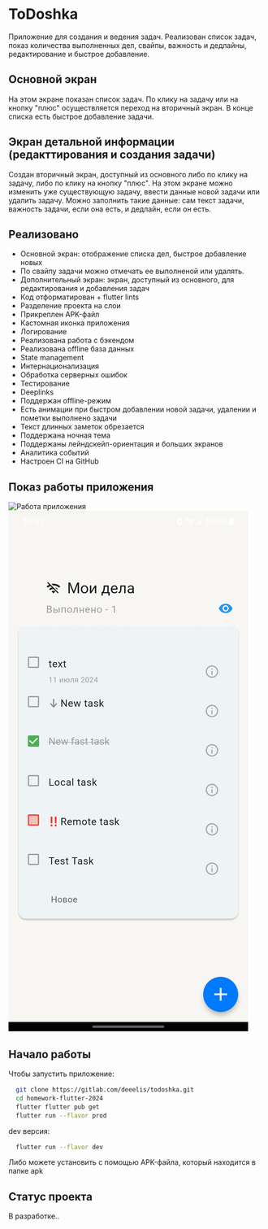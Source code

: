 # ToDoshka

Приложение для создания и ведения задач. Реализован список задач, показ количества выполненных дел, свайпы, важность и дедлайны, редактирование и быстрое добавление.

## Основной экран

На этом экране показан список задач. По клику на задачу или на кнопку "плюс" осуществляется переход на вторичный экран. В конце списка есть быстрое добавление задачи.

## Экран детальной информации (редакттирования и создания задачи)

Создан вторичный экран, доступный из основного либо по клику на задачу, либо по клику на кнопку "плюс". На этом экране можно изменить уже существующую задачу, ввести данные новой задачи или удалить задачу. Можно заполнить такие данные: сам текст задачи, важность задачи, если она есть, и дедлайн, если он есть.

## Реализовано 

- Основной экран: отображение списка дел, быстрое добавление новых
- По свайпу задачи можно отмечать ее выполненой или удалять.
- Дополнительный экран: экран, доступный из основного, для редактирования и добавления задач 
- Код отформатирован + flutter lints
- Разделение проекта на слои
- Прикреплен APK-файл
- Кастомная иконка приложения
- Логирование
- Реализована работа с бэкендом
- Реализована offline база данных
- State management
- Интернационализация
- Обработка серверных ошибок 
- Тестирование 
- Deeplinks
- Поддержан offline-режим
- Есть анимации при быстром добавлении новой задачи, удалении и пометки выполнено задачи
- Текст длинных заметок обрезается
- Поддержана ночная тема
- Поддержаны лейндскейп-ориентация и больших экранов
- Аналитика событий
- Настроен CI на GitHub

## Показ работы приложения

![Работа приложения](gif/1.gif)    
![Оффлайн-режим](screenshots/1.jpg)

## Начало работы

Чтобы запустить приложение:

```bash
  git clone https://gitlab.com/deeelis/todoshka.git
  cd homework-flutter-2024
  flutter flutter pub get
  flutter run --flavor prod
```

dev версия:

```bash
  flutter run --flavor dev
```

Либо можете установить с помощью APK-файла, который находится в папке apk

## Статус проекта

В разработке..

